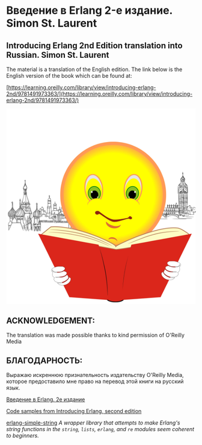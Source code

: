 # Введение в Erlang 2-е издание. Simon St. Laurent
## Introducing Erlang 2nd Edition translation into Russian. Simon St. Laurent



The material is a translation of the English edition. The link below is the English version of the book which can be found at: 


[https://learning.oreilly.com/library/view/introducing-erlang-2nd/9781491973363/](https://learning.oreilly.com/library/view/introducing-erlang-2nd/9781491973363/)

![Introducing Erlang 2nd Edition](cover.png)


## ACKNOWLEDGEMENT:
The translation was made possible thanks to kind permission of O'Reilly Media


## БЛАГОДАРНОСТЬ: 
Выражаю искреннюю признательность издательству O'Reilly Media, которое предоставило мне право на перевод этой книги на русский язык.


[Введение в Erlang. 2е издание](Introducing-Erlang-2nd.-Translation-to-Russian.pdf)

[Code samples from Introducing Erlang, second edition](https://github.com/simonstl/introducing-erlang-2nd)

[erlang-simple-string](https://github.com/rustkas/erlang-simple-string) _A wrapper library that attempts to make Erlang's string functions in the `string`, `lists`, `erlang`, and `re` modules seem coherent to beginners._

